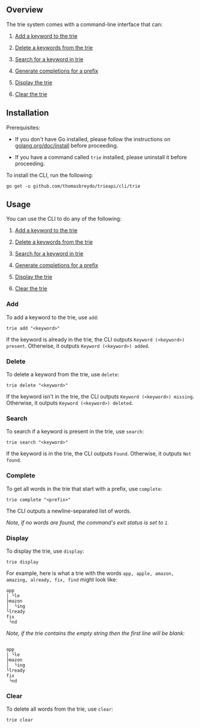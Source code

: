 ## Overview

The trie system comes with a command-line interface that can:

1. [Add a keyword to the trie](#add)

2. [Delete a keywords from the trie](#delete)

3. [Search for a keyword in trie](#search)

4. [Generate completions for a prefix](#complete)

5. [Display the trie](#display)

6. [Clear the trie](#clear)

## Installation

Prerequisites:

- If you don't have Go installed, please follow the instructions on [golang.org/doc/install](https://golang.org/doc/install) before proceeding.

- If you have a command called `trie` installed, please uninstall it before proceeding.

To install the CLI, run the following:

```shell
go get -u github.com/thomasbreydo/trieapi/cli/trie
```

## Usage

You can use the CLI to do any of the following:

1. [Add a keyword to the trie](#add)

2. [Delete a keywords from the trie](#delete)

3. [Search for a keyword in trie](#search)

4. [Generate completions for a prefix](#complete)

5. [Display the trie](#display)

6. [Clear the trie](#clear)

### Add

To add a keyword to the trie, use `add`:

```shell
trie add "<keyword>"
```

If the keyword is already in the trie, the CLI outputs `Keyword (<keyword>) present`. 
Otherwise, it outputs `Keyword (<keyword>) added`.

### Delete

To delete a keyword from the trie, use `delete`:

```shell
trie delete "<keyword>"
```

If the keyword isn't in the trie, the CLI outputs `Keyword (<keyword>) missing`.
Otherwise, it outputs `Keyword (<keyword>) deleted`.

### Search

To search if a keyword is present in the trie, use `search`:

```shell
trie search "<keyword>"
```

If the keyword is in the trie, the CLI outputs `Found`. Otherwise, 
it outputs `Not found`.

### Complete

To get all words in the trie that start with a prefix, use `complete`:

```shell
trie complete "<prefix>"
```

The CLI outputs a newline-separated list of words.

_Note, if no words are found, the command's exit status is set to `1`._

### Display

To display the trie, use `display`:

```shell
trie display
```

For example, here is what a trie with the words `app, apple, amazon, amazing, already, fix, find` might look like:
```text
app
│ └le
├mazon
│  └ing
└lready
fix
 └nd
```

_Note, if the trie contains the empty string then the first line will be blank:_
```text

app
│ └le
├mazon
│  └ing
└lready
fix
 └nd
```

### Clear

To delete all words from the trie, use `clear`:

```shell
trie clear
```

